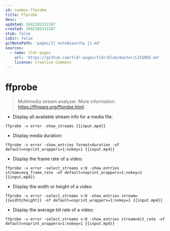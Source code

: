 ```yaml
---
id: common.ffprobe
title: Ffprobe
desc: ''
updated: 1692285332187
created: 1692285332187
stub: false
isDir: false
gitNotePath: 'pages/{{ noteHiearchy }}.md'
sources:
  - name: tldr-pages
    url: 'https://github.com/tldr-pages/tldr/blob/master/LICENSE.md'
    license: Creative Commons
---
```

# ffprobe

> Multimedia stream analyzer.
> More information: <https://ffmpeg.org/ffprobe.html>.

- Display all available stream info for a media file:

`ffprobe -v error -show_streams {{input.mp4}}`

- Display media duration:

`ffprobe -v error -show_entries format=duration -of default=noprint_wrappers=1:nokey=1 {{input.mp4}}`

- Display the frame rate of a video:

`ffprobe -v error -select_streams v:0 -show_entries stream=avg_frame_rate -of default=noprint_wrappers=1:nokey=1 {{input.mp4}}`

- Display the width or height of a video:

`ffprobe -v error -select_streams v:0 -show_entries stream={{width|height}} -of default=noprint_wrappers=1:nokey=1 {{input.mp4}}`

- Display the average bit rate of a video:

`ffprobe -v error -select_streams v:0 -show_entries stream=bit_rate -of default=noprint_wrappers=1:nokey=1 {{input.mp4}}`

